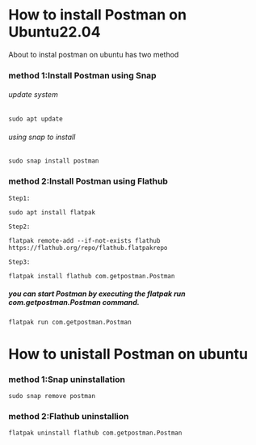 # How to install Postman on Ubuntu22.04
About to instal postman on ubuntu has two method
### method 1:Install Postman using Snap
###### update system
```
sudo apt update
```
###### using snap to install
```
sudo snap install postman
```

### method 2:Install Postman using Flathub
`Step1:`
```
sudo apt install flatpak
```
`Step2:`
```
flatpak remote-add --if-not-exists flathub https://flathub.org/repo/flathub.flatpakrepo
```
`Step3:`
```
flatpak install flathub com.getpostman.Postman
```
##### you can start Postman by executing the flatpak run com.getpostman.Postman command.
```
flatpak run com.getpostman.Postman
```

# How to unistall Postman on ubuntu
### method 1:Snap uninstallation
```
sudo snap remove postman
```
### method 2:Flathub uninstallion
```
flatpak uninstall flathub com.getpostman.Postman
```
